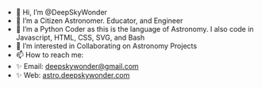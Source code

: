 - 👋  Hi, I’m @DeepSkyWonder
- 👀  I’m a Citizen Astronomer. Educator, and Engineer
- 🌱  I’m a Python Coder as this is the language of Astronomy. I also code in Javascript, HTML, CSS, SVG, and Bash
- 💞️  I’m interested in Collaborating on Astronomy Projects
- 📫  How to reach me:
 - ✨  Email: [deepskywonder@gmail.com](mailto:deepskywonder@gmail.com)
 - ✨  Web: [astro.deepskywonder.com](https://astro.deepskywonder.com)
<!---
DeepSkyWonder/DeepSkyWonder is a ✨ special ✨ repository because its `README.md` (this file) appears on your GitHub profile.
You can click the Preview link to take a look at your changes.
--->
